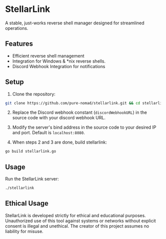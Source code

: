 # StellarLink

A stable, just-works reverse shell manager designed for streamlined operations.

## Features
- Efficient reverse shell management
- Integration for Windows & *nix reverse shells.
- Discord Webhook Integration for notifications

## Setup

1. Clone the repository:
```sh
git clone https://github.com/pure-nomad/stellarlink.git && cd stellarlink
```

2. Replace the Discord webhook constant (`discordWebhookURL`) in the source code with your discord webhook URL.

3. Modify the server's bind address in the source code to your desired IP and port. Default is `localhost:8080`.

4. When steps 2 and 3 are done, build stellarlink:
```sh
go build stellarlink.go
```

## Usage

Run the StellarLink server:
```sh
./stellarlink
```

## Ethical Usage

StellarLink is developed strictly for ethical and educational purposes. Unauthorized use of this tool against systems or networks without explicit consent is illegal and unethical. The creator of this project assumes no liability for misuse.

